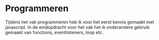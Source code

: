 # Programmeren

Tijdens het vak programmeren heb ik voor het eerst kennis gemaakt met javascript. In de eindopdracht voor het vak het ik onderandere gebruik gemaakt van functions, eventlisteners, loop etc. 
